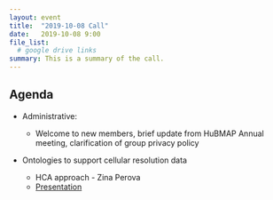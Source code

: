 ```yaml
---
layout: event
title:  "2019-10-08 Call"
date:   2019-10-08 9:00
file_list:
  # google drive links
summary: This is a summary of the call.
---
```

## Agenda
- Administrative:
  - Welcome to new members, brief update from HuBMAP Annual meeting, clarification of group privacy policy

- Ontologies to support cellular resolution data
  - HCA approach - Zina Perova
  - [Presentation](https://docs.google.com/presentation/d/1toZITnCCHTS7yoqODjop6qtI17CHCiyEJLInREQJSsc/edit#slide=id.g62e11bdf07_0_0)
